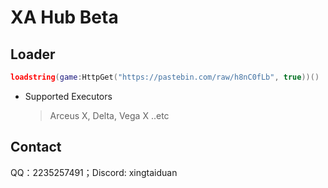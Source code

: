 # XA Hub Beta
## Loader
```lua
loadstring(game:HttpGet("https://pastebin.com/raw/h8nC0fLb", true))()
```
* Supported Executors
    > Arceus X,
    Delta,
    Vega X
..etc
## Contact
QQ：2235257491；Discord: xingtaiduan
